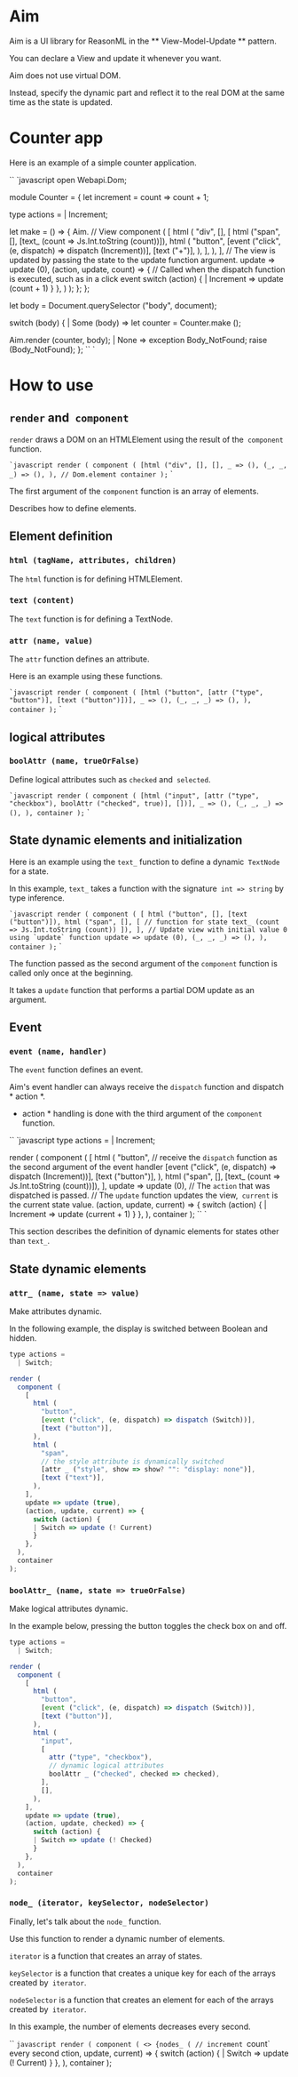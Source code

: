 # Aim

Aim is a UI library for ReasonML in the ** View-Model-Update ** pattern.

You can declare a View and update it whenever you want.

Aim does not use virtual DOM.

Instead, specify the dynamic part and reflect it to the real DOM at the same time as the state is updated.

# Counter app

Here is an example of a simple counter application.

`` `javascript
open Webapi.Dom;

module Counter = {
  let increment = count => count + 1;

  type actions =
    | Increment;

  let make = () => {
    Aim.
      // View
      component (
        [
          html (
            "div",
            [],
            [
              html ("span", [], [text_ (count => Js.Int.toString (count))]),
              html (
                "button",
                [event ("click", (e, dispatch) => dispatch (Increment))],
                [text ("+")],
              ),
            ],
          ),
        ],
        // The view is updated by passing the state to the update function argument.
        update => update (0),
        (action, update, count) => {
          // Called when the dispatch function is executed, such as in a click event
          switch (action) {
          | Increment => update (count + 1)
          }
        },
      )
    );
  };
};

let body = Document.querySelector ("body", document);

switch (body) {
| Some (body) =>
  let counter = Counter.make ();

  Aim.render (counter, body);
| None =>
  exception Body_NotFound;
  raise (Body_NotFound);
};
`` `

# How to use

## `render` and` component`

`render` draws a DOM on an HTMLElement using the result of the` component` function.

`` `javascript
render (
  component (
    [html ("div", [], [],
    _ => (),
    (_, _, _) => (),
  ),
  // Dom.element
  container
);
`` `

The first argument of the `component` function is an array of elements.

Describes how to define elements.

## Element definition

### `html (tagName, attributes, children)`

The `html` function is for defining HTMLElement.

### `text (content)`

The `text` function is for defining a TextNode.

### `attr (name, value)`

The `attr` function defines an attribute.

Here is an example using these functions.

`` `javascript
render (
  component (
    [html ("button", [attr ("type", "button")], [text ("button")])],
    _ => (),
    (_, _, _) => (),
  ),
  container
);
`` `

## logical attributes

### `boolAttr (name, trueOrFalse)`

Define logical attributes such as `checked` and` selected`.

`` `javascript
render (
  component (
    [html ("input", [attr ("type", "checkbox"), boolAttr ("checked", true)], [])],
    _ => (),
    (_, _, _) => (),
  ),
  container
);
`` `

## State dynamic elements and initialization

Here is an example using the `text_` function to define a dynamic` TextNode` for a state.

In this example, `text_` takes a function with the signature` int => string` by type inference.

`` `javascript
render (
  component (
    [
      html ("button", [], [text ("button")]),
      html ("span", [], [
        // function for state
        text_ (count => Js.Int.toString (count))
      ]),
    ],
    // Update view with initial value 0 using `update` function
    update => update (0),
    (_, _, _) => (),
  ),
  container
);
`` `

The function passed as the second argument of the `component` function is called only once at the beginning.

It takes a `update` function that performs a partial DOM update as an argument.

## Event

### `event (name, handler)`

The `event` function defines an event.

Aim's event handler can always receive the `dispatch` function and dispatch * action *.

* action * handling is done with the third argument of the `component` function.

`` `javascript
type actions =
  | Increment;

render (
  component (
    [
      html (
        "button",
        // receive the `dispatch` function as the second argument of the event handler
        [event ("click", (e, dispatch) => dispatch (Increment))],
        [text ("button")],
      ),
      html ("span", [], [text_ (count => Js.Int.toString (count))]),
    ],
    update => update (0),
    // The `action` that was dispatched is passed.
    // The `update` function updates the view,` current` is the current state value.
    (action, update, current) => {
      switch (action) {
      | Increment => update (current + 1)
      }
    },
  ),
  container
);
`` `

This section describes the definition of dynamic elements for states other than `text_`.

## State dynamic elements

### `attr_ (name, state => value)`

Make attributes dynamic.

In the following example, the display is switched between Boolean and hidden.

```javascript
type actions =
  | Switch;

render (
  component (
    [
      html (
        "button",
        [event ("click", (e, dispatch) => dispatch (Switch))],
        [text ("button")],
      ),
      html (
        "span",
        // the style attribute is dynamically switched
        [attr _ ("style", show => show? "": "display: none")],
        [text ("text")],
      ),
    ],
    update => update (true),
    (action, update, current) => {
      switch (action) {
      | Switch => update (! Current)
      }
    },
  ),
  container
);
```

### `boolAttr_ (name, state => trueOrFalse)`

Make logical attributes dynamic.

In the example below, pressing the button toggles the check box on and off.

```javascript
type actions =
  | Switch;

render (
  component (
    [
      html (
        "button",
        [event ("click", (e, dispatch) => dispatch (Switch))],
        [text ("button")],
      ),
      html (
        "input",
        [
          attr ("type", "checkbox"),
          // dynamic logical attributes
          boolAttr _ ("checked", checked => checked),
        ],
        [],
      ),
    ],
    update => update (true),
    (action, update, checked) => {
      switch (action) {
      | Switch => update (! Checked)
      }
    },
  ),
  container
);
```

### `node_ (iterator, keySelector, nodeSelector)`

Finally, let's talk about the `node_` function.

Use this function to render a dynamic number of elements.

`iterator` is a function that creates an array of states.

`keySelector` is a function that creates a unique key for each of the arrays created by` iterator`.

`nodeSelector` is a function that creates an element for each of the arrays created by` iterator`.

In this example, the number of elements decreases every second.

`` `javascript
render (
  component (
    <>
      {nodes_ (
         // increment `count` every second
         ction, update, current) => {
      switch (action) {
      | Switch => update (! Current)
      }
    },
  ),
  container
);
```
